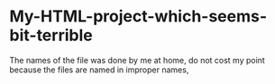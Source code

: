 # My-HTML-project-which-seems-bit-terrible
The names of the file was done by me at home, 
do not cost my point because the files are named in improper names,
